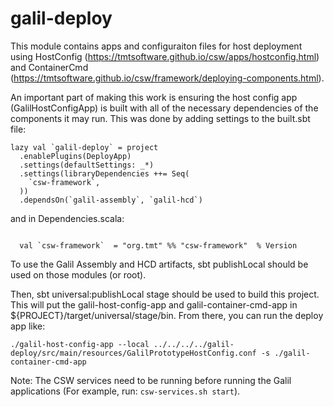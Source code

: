 # galil-deploy

This module contains apps and configuraiton files for host deployment using 
HostConfig (https://tmtsoftware.github.io/csw/apps/hostconfig.html) and 
ContainerCmd (https://tmtsoftware.github.io/csw/framework/deploying-components.html).

An important part of making this work is ensuring the host config app (GalilHostConfigApp) is built
with all of the necessary dependencies of the components it may run.  This was done by adding settings to the
built.sbt file:

```
lazy val `galil-deploy` = project
  .enablePlugins(DeployApp)
  .settings(defaultSettings: _*)
  .settings(libraryDependencies ++= Seq(
    `csw-framework`,
  ))
  .dependsOn(`galil-assembly`, `galil-hcd`)
  ```

and in Dependencies.scala:

```

  val `csw-framework`  = "org.tmt" %% "csw-framework"  % Version

```

To use the Galil Assembly and HCD artifacts, sbt publishLocal should be used on those modules (or root).

Then, sbt universal:publishLocal stage should be used to build this project.  This will put the galil-host-config-app 
and galil-container-cmd-app in ${PROJECT}/target/universal/stage/bin.  From there, you can run the deploy app like:

`./galil-host-config-app --local ../../../../galil-deploy/src/main/resources/GalilPrototypeHostConfig.conf -s ./galil-container-cmd-app`

Note: The CSW services need to be running before running the Galil applications (For example, run: `csw-services.sh start`).
